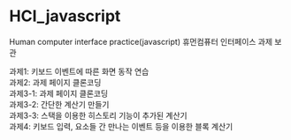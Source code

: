 # HCI_javascript
Human computer interface practice(javascript)
휴먼컴퓨터 인터페이스 과제 보관

과제1: 키보드 이벤트에 따른 화면 동작 연습  
과제2: 과제 페이지 클론코딩  
과제3-1: 과제 페이지 클론코딩  
과제3-2: 간단한 계산기 만들기  
과제3-3: 스택을 이용한 히스토리 기능이 추가된 계산기  
과제4: 키보드 입력, 요소들 간 만나는 이벤트 등을 이용한 블록 계산기  
